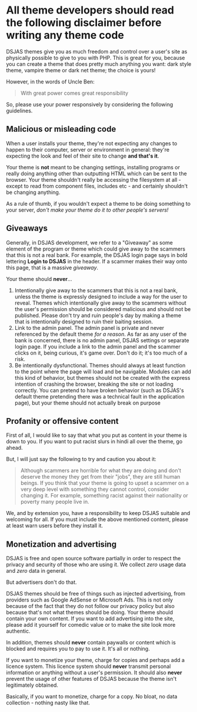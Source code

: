 # **All theme developers should read** the following disclaimer before writing any theme code

DSJAS themes give you as much freedom and control over a user's site as physically possible to give to you with PHP. This is great for you, because you can create a theme that does pretty much anything you want: dark style theme, vampire theme or dark net theme; the choice is yours!

However, in the words of Uncle Ben:

> With great power comes great responsibility

So, please use your power responsively by considering the following guidelines.

## Malicious or misleading code

When a user installs your theme, they're not expecting any changes to happen to their computer, server or environment in general: they're expecting the look and feel of their site to change **and that's it**.

Your theme is **not** meant to be changing settings, installing programs or really doing anything other than outputting HTML which can be sent to the browser. Your theme shouldn't really be accessing the filesystem at all - except to read from component files, includes etc - and certainly shouldn't be changing anything.

As a rule of thumb, if you wouldn't expect a theme to be doing something to your server, *don't make your theme do it to other people's servers!*

## Giveaways

Generally, in DSJAS development, we refer to a "Giveaway" as some element of the program or theme which could give away to the scammers that this is not a real bank. For example, the DSJAS login page says in bold lettering **Login to DSJAS** in the header. If a scammer makes their way onto this page, that is a massive *giveaway*.

Your theme should **never**...

1. Intentionally give away to the scammers that this is not a real bank, unless the theme is expressly designed to include a way for the user to reveal. Themes which intentionally give away to the scammers without the user's permission should be considered malicious and should not be published. Please don't try and ruin people's day by making a theme that is intentionally designed to ruin their baiting session.
1. Link to the admin panel. The admin panel is private and never referenced by the default theme *for a reason*. As far as any user of the bank is concerned, there is no admin panel, DSJAS settings or separate login page. If you include a link to the admin panel and the scammer clicks on it, being curious, it's game over. Don't do it; it's too much of a risk.
1. Be intentionally dysfunctional. Themes should always at least function to the point where the page will load and be navigable. Modules can add this kind of behavior, but themes should not be created with the express intention of crashing the browser, breaking the site or not loading correctly. You can pretend to have broken behavior (such as DSJAS's default theme pretending there was a technical fault in the application page), but your theme should not actually break on purpose

## Profanity or offensive content

First of all, I would like to say that what you put as content in your theme is down to you. If you want to put racist slurs in hindi all over the theme, go ahead.

But, I will just say the following to try and caution you about it:

> Although scammers are horrible for what they are doing and don't deserve the money they get from their "jobs", they are still human beings. If you think that your theme is going to upset a scammer on a very deep level with something they cannot control, consider changing it. For example, something racist against their nationality or poverty many people live in.

We, and by extension you, have a responsibility to keep DSJAS suitable and welcoming for all. If you must include the above mentioned content, please at least warn users before they install it.

## Monetization and advertising

DSJAS is free and open source software partially in order to respect the privacy and security of those who are using it. We collect *zero* usage data and *zero* data in general.

But advertisers don't do that.

DSJAS themes should be free of things such as injected advertising, from providers such as Google AdSense or Microsoft Ads. This is not only because of the fact that they do not follow our privacy policy but also because that's not what themes should be doing. Your theme should contain your own content. If you want to add advertising into the site, please add it yourself for comedic value or to make the site look more authentic.

In addition, themes should **never** contain paywalls or content which is blocked and requires you to pay to use it. It's all or nothing.

If you want to monetize your theme, charge for copies and perhaps add a licence system. This licence system should **never** transmit personal information or anything without a user's permission. It should also **never** prevent the usage of other features of DSJAS because the theme isn't legitimately obtained.

Basically, if you want to monetize, charge for a copy. No bloat, no data collection - nothing nasty like that.
